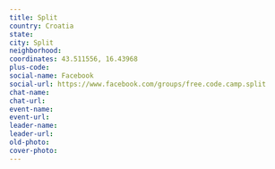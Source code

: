 ```yaml
---
title: Split
country: Croatia
state: 
city: Split
neighborhood: 
coordinates: 43.511556, 16.43968
plus-code:
social-name: Facebook
social-url: https://www.facebook.com/groups/free.code.camp.split
chat-name:
chat-url:
event-name:
event-url:
leader-name:
leader-url:
old-photo: 
cover-photo:
---
```

